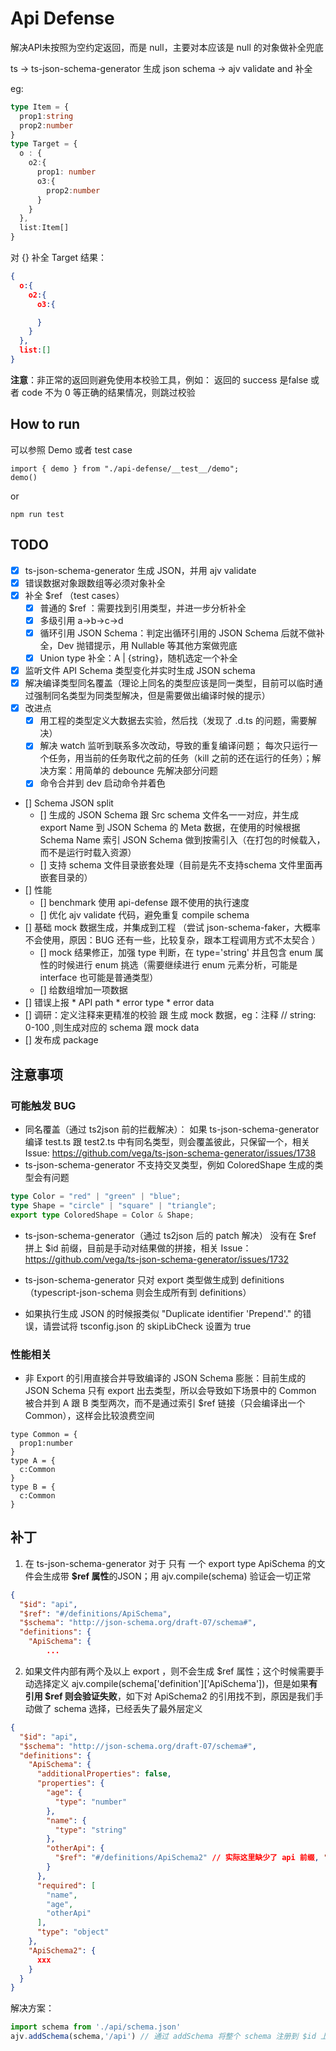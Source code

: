 # Api Defense

解决API未按照为空约定返回，而是 null，主要对本应该是 null 的对象做补全兜底

ts -> ts-json-schema-generator 生成 json schema -> ajv validate and 补全

eg: 
```ts
type Item = {
  prop1:string
  prop2:number
}
type Target = {
  o : {
    o2:{
      prop1: number
      o3:{
        prop2:number
      }
    }
  },
  list:Item[]
} 
```
对 {} 补全 Target 结果：
```json
{
  o:{
    o2:{
      o3:{

      }
    }
  },
  list:[]
}
```

**注意**：非正常的返回则避免使用本校验工具，例如： 返回的 success 是false 或者 code 不为 0 等正确的结果情况，则跳过校验
## How to run

可以参照 Demo 或者 test case
```
import { demo } from "./api-defense/__test__/demo";
demo()
```
or
```
npm run test
```

## TODO 

* [x] ts-json-schema-generator 生成 JSON，并用 ajv validate
* [x] 错误数据对象跟数组等必须对象补全
* [x] 补全 $ref （test cases）
    * [x] 普通的 $ref ：需要找到引用类型，并进一步分析补全
    * [x] 多级引用 a->b->c->d
    * [x] 循环引用 JSON Schema：判定出循环引用的 JSON Schema 后就不做补全，Dev 抛错提示，用 Nullable 等其他方案做兜底
    * [x] Union type 补全：A | {string}，随机选定一个补全
* [x] 监听文件 API Schema 类型变化并实时生成 JSON schema 
* [x] 解决编译类型同名覆盖（理论上同名的类型应该是同一类型，目前可以临时通过强制同名类型为同类型解决，但是需要做出编译时候的提示）
* [x] 改进点
  * [x] 用工程的类型定义大数据去实验，然后找（发现了 .d.ts 的问题，需要解决）
  * [x] 解决 watch 监听到联系多次改动，导致的重复编译问题； 每次只运行一个任务，用当前的任务取代之前的任务（kill 之前的还在运行的任务）；解决方案：用简单的 debounce 先解决部分问题
  * [x] 命令合并到 dev 启动命令并着色
* [] Schema JSON split
    * [] 生成的 JSON Schema 跟 Src schema 文件名一一对应，并生成 export Name 到 JSON Schema 的 Meta 数据，在使用的时候根据 Schema Name 索引 JSON Schema 做到按需引入（在打包的时候载入，而不是运行时载入资源）
    * [] 支持 schema 文件目录嵌套处理（目前是先不支持schema 文件里面再嵌套目录的）
* [] 性能
  * [] benchmark 使用 api-defense 跟不使用的执行速度
  * [] 优化 ajv validate 代码，避免重复 compile schema
* [] 基础 mock 数据生成，并集成到工程 （尝试 json-schema-faker，大概率不会使用，原因：BUG 还有一些，比较复杂，跟本工程调用方式不太契合 ）
  * [] mock 结果修正，加强 type 判断，在 type='string' 并且包含 enum 属性的时候进行 enum 挑选（需要继续进行 enum 元素分析，可能是interface 也可能是普通类型）
  * [] 给数组增加一项数据
* [] 错误上报 * API path * error type * error data
* [] 调研：定义注释来更精准的校验 跟 生成 mock 数据，eg：注释 // string: 0-100 ,则生成对应的 schema 跟 mock data
* [] 发布成 package

## 注意事项

### 可能触发 BUG
* 同名覆盖（通过 ts2json 前的拦截解决）： 如果 ts-json-schema-generator 编译 test.ts 跟 test2.ts 中有同名类型，则会覆盖彼此，只保留一个，相关 Issue: https://github.com/vega/ts-json-schema-generator/issues/1738
* ts-json-schema-generator 不支持交叉类型，例如 ColoredShape 生成的类型会有问题

```ts
type Color = "red" | "green" | "blue";
type Shape = "circle" | "square" | "triangle";
export type ColoredShape = Color & Shape;
```
* ts-json-schema-generator（通过 ts2json 后的 patch 解决） 没有在 $ref 拼上 $id 前缀，目前是手动对结果做的拼接，相关 Issue：https://github.com/vega/ts-json-schema-generator/issues/1732

* ts-json-schema-generator 只对 export 类型做生成到 definitions（typescript-json-schema 则会生成所有到 definitions）

* 如果执行生成 JSON 的时候报类似 "Duplicate identifier 'Prepend'." 的错误，请尝试将 tsconfig.json 的 skipLibCheck 设置为 true
### 性能相关

* 非 Export 的引用直接合并导致编译的 JSON Schema 膨胀：目前生成的 JSON Schema 只有 export 出去类型，所以会导致如下场景中的 Common 被合并到 A 跟 B 类型两次，而不是通过索引 $ref 链接（只会编译出一个 Common），这样会比较浪费空间
```
type Common = {
  prop1:number
}
type A = {
  c:Common
}
type B = {
  c:Common
}

```

## 补丁

1. 在 ts-json-schema-generator 对于 只有 一个 export type ApiSchema 的文件会生成带 **$ref 属性**的JSON；用 ajv.compile(schema) 验证会一切正常
```json
{
  "$id": "api",
  "$ref": "#/definitions/ApiSchema",
  "$schema": "http://json-schema.org/draft-07/schema#",
  "definitions": {
    "ApiSchema": {
        ...
```

2. 如果文件内部有两个及以上 export ，则不会生成 $ref 属性；这个时候需要手动选择定义 ajv.compile(schema['definition']['ApiSchema'])，但是如果**有引用 $ref 则会验证失败**，如下对 ApiSchema2 的引用找不到，原因是我们手动做了 schema 选择，已经丢失了最外层定义
```json
{
  "$id": "api",
  "$schema": "http://json-schema.org/draft-07/schema#",
  "definitions": {
    "ApiSchema": {
      "additionalProperties": false,
      "properties": {
        "age": {
          "type": "number"
        },
        "name": {
          "type": "string"
        },
        "otherApi": {
          "$ref": "#/definitions/ApiSchema2" // 实际这里缺少了 api 前缀, "$ref": "api#/definitions/ApiSchema2"，看起来是 ts-json-schema-generator 的 BUG ？
        }
      },
      "required": [
        "name",
        "age",
        "otherApi"
      ],
      "type": "object"
    },
    "ApiSchema2": {
      xxx
    }
  }
}
```
解决方案：

```ts
import schema from './api/schema.json'
ajv.addSchema(schema,'/api') // 通过 addSchema 将整个 schema 注册到 $id 上
```

